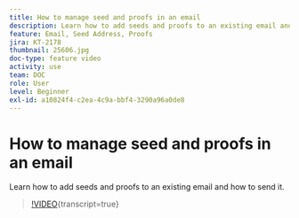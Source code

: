 ```yaml
---
title: How to manage seed and proofs in an email
description: Learn how to add seeds and proofs to an existing email and how to send it.
feature: Email, Seed Address, Proofs
jira: KT-2178
thumbnail: 25606.jpg
doc-type: feature video
activity: use
team: DOC
role: User
level: Beginner
exl-id: a10824f4-c2ea-4c9a-bbf4-3290a96a0de8
---
```

# How to manage seed and proofs in an email

Learn how to add seeds and proofs to an existing email and how to send it.

>[!VIDEO](https://video.tv.adobe.com/v/25606?quality=12&learn=on){transcript=true}
